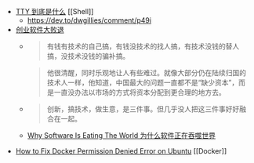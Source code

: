 - [TTY 到底是什么](https://www.kawabangga.com/posts/4515) [[Shell]]
	- https://dev.to/dwgillies/comment/p49i
- [创业软件大败退](https://www.huxiu.com/article/597771.html)
	- > 有钱有技术的自己搞，有钱没技术的找人搞，有技术没钱的替人搞，没技术没钱的骗补搞。
	  
	  > 他很清醒，同时乐观地让人有些难过。就像大部分仍在陆续归国的技术人一样，他知道，中国最大的问题一直都不是“缺少资本”，而是一直没办法以市场的方式将资本分配到更合理的地方去。
	- > 创新，搞技术，做生意，是三件事。但几乎没人把这三件事好好融合在一起。
	- [Why Software Is Eating The World 为什么软件正在吞噬世界](https://www.wsj.com/articles/SB10001424053111903480904576512250915629460)
- [How to Fix Docker Permission Denied Error on Ubuntu](https://linuxhandbook.com/docker-permission-denied/) [[Docker]]